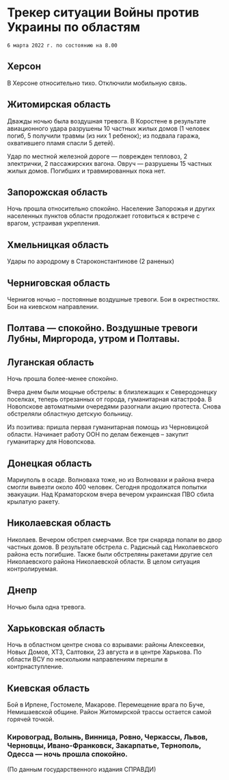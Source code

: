 # Трекер ситуации Войны против Украины по областям

`6 марта 2022 г. по состоянию на 8.00`

## Херсон
В Херсоне относительно тихо. Отключили мобильную связь.

## Житомирская область
Дважды ночью была воздушная тревога. В Коростене в результате авиационного удара разрушены 10 частных жилых домов (1 человек погиб, 5 получили травмы (из них 1 ребенок); из подвала гаража, охватившего пламя спасли 5 детей).

Удар по местной железной дороге — поврежден тепловоз, 2 электрички, 2 пассажирских вагона.
Овруч — разрушены 15 частных жилых домов. Погибших и травмированных пока нет.

## Запорожская область
Ночь прошла относительно спокойно. Население Запорожья и других населенных пунктов области продолжает готовиться к встрече с врагом, устраивая укрепления.

## Хмельницкая область
Удары по аэродрому в Староконстантинове (2 раненых)

## Черниговская область
Чернигов ночью – постоянные воздушные тревоги. Бои в окрестностях. Бои на киевском направлении.

## Полтава — спокойно. Воздушные тревоги Лубны, Миргорода, утром и Полтавы.

## Луганская область
Ночь прошла более-менее спокойно.

Вчера днем были мощные обстрелы: в близлежащих к Северодонецку поселках, теперь отрезанных от города, гуманитарная катастрофа.
В Новопскове автоматными очередями разогнали акцию протеста. Снова обстреляли областную детскую больницу.

Из позитива: пришла первая гуманитарная помощь из Черновицкой области. Начинает работу ООН по делам беженцев – закупит гуманитарку для Новопскова.

## Донецкая область
Мариуполь в осаде. Волноваха тоже, но из Волновахи и района вчера смогли вывезти около 400 человек.
Сегодня продолжатся попытки эвакуации.
Над Краматорском вчера вечером украинская ПВО сбила крылатую ракету.

## Николаевская область
Николаев. Вечером обстрел смерчами. Все три снаряда попали во двор частных домов. В результате обстрела с. Радисный сад Николаевского района есть погибшие. Также были обстреляны ракетами другие сел Николаевского района Николаевской области. В целом ситуация контролируемая.

## Днепр
Ночью была одна тревога.

## Харьковская область
Ночь в областном центре снова со взрывами: районы Алексеевки, Новых Домов, ХТЗ, Салтовки, 23 августа и в центре Харькова. По области ВСУ по нескольким направлениям перешли в контрнаступление.

## Киевская область
Бой в Ирпене, Гостомеле, Макарове. Перемещение врага по Буче, Немишаевской общине. Район Житомирской трассы остается самой горячей точкой.

### Кировоград, Волынь, Винница, Ровно, Черкассы, Львов, Черновцы, Ивано-Франковск, Закарпатье, Тернополь, Одесса — ночь прошла спокойно.

(По данным государственного издания СПРАВДИ)

